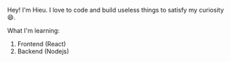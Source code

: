Hey! I'm Hieu. I love to code and build useless things to satisfy my curiosity 😄.

What I'm learning:
1. Frontend (React)
2. Backend (Nodejs)
